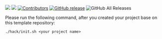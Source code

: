 [![](https://goreportcard.com/badge/linuxsuren/github-go)](https://goreportcard.com/report/linuxsuren/github-go)
[![](http://img.shields.io/badge/godoc-reference-5272B4.svg?style=flat-square)](https://godoc.org/github.com/linuxsuren/github-go)
[![Contributors](https://img.shields.io/github/contributors/linuxsuren/github-go.svg)](https://github.com/linuxsuren/github-go/graphs/contributors)
[![GitHub release](https://img.shields.io/github/release/linuxsuren/github-go.svg?label=release)](https://github.com/linuxsuren/github-go/releases/latest)
![GitHub All Releases](https://img.shields.io/github/downloads/linuxsuren/github-go/total)

Please run the following command, after you created your project base on this template repository:

`./hack/init.sh <your project name>`
